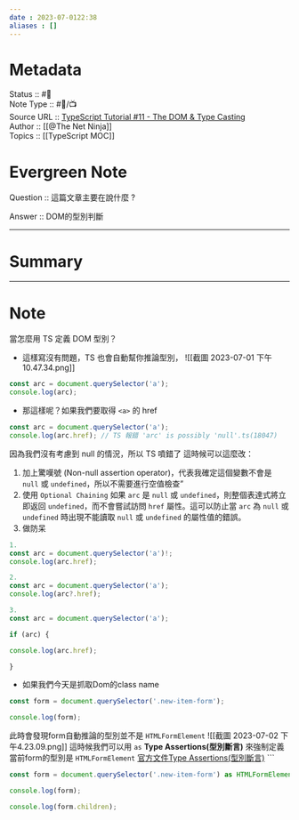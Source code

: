 ```yaml
---
date : 2023-07-0122:38
aliases : []
---
```

# Metadata
Status :: #🌱 <br>
Note Type :: #📨/📺 <br>
Source URL :: [TypeScript Tutorial #11 - The DOM & Type Casting](https://youtu.be/hcuKd-Q_tP8)<br>
Author :: [[@The Net Ninja]]<br>
Topics :: [[TypeScript MOC]]  <br>

# Evergreen Note

Question :: 這篇文章主要在說什麼 ?

Answer :: DOM的型別判斷

---

# Summary 

---

# Note
當怎麼用 TS 定義 DOM 型別？
- 這樣寫沒有問題，TS 也會自動幫你推論型別，
![[截圖 2023-07-01 下午10.47.34.png]]
```ts
const arc = document.querySelector('a');
console.log(arc);
```
- 那這樣呢？如果我們要取得 `<a>`  的 href
```ts
const arc = document.querySelector('a');
console.log(arc.href); // TS 報錯 'arc' is possibly 'null'.ts(18047)

```
  因為我們沒有考慮到 null 的情況，所以 TS 噴錯了
  這時候可以這麼改：
  1.  加上驚嘆號 (Non-null assertion operator)，代表我確定這個變數不會是 `null` 或 `undefined`，所以不需要進行空值檢查”
  2. 使用 `Optional Chaining` 如果 `arc` 是 `null` 或 `undefined`，則整個表達式將立即返回 `undefined`，而不會嘗試訪問 `href` 屬性。這可以防止當 `arc` 為 `null` 或 `undefined` 時出現不能讀取 `null` 或 `undefined` 的屬性值的錯誤。
  3. 做防呆
```ts
1.
const arc = document.querySelector('a')!;
console.log(arc.href);

2. 
const arc = document.querySelector('a');
console.log(arc?.href);

3.
const arc = document.querySelector('a');

if (arc) {

console.log(arc.href);

}

```
- 如果我們今天是抓取Dom的class name
```ts
const form = document.querySelector('.new-item-form');

console.log(form);

```
  此時會發現form自動推論的型別並不是 `HTMLFormElement`
	![[截圖 2023-07-02 下午4.23.09.png]]
	這時候我們可以用 `as` **Type Assertions(型別斷言)** 來強制定義當前form的型別是 `HTMLFormElement`
	[官方文件Type Assertions(型別斷言)](https://www.typescriptlang.org/zh/docs/handbook/2/everyday-types.html#type-assertions)
	```
```ts
const form = document.querySelector('.new-item-form') as HTMLFormElement;

console.log(form);

console.log(form.children);
```


